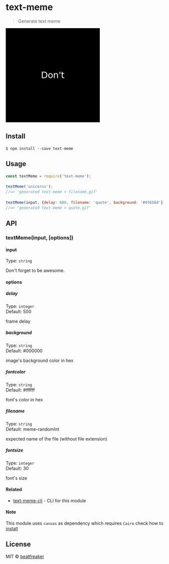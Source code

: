 # text-meme

> Generate text meme

<img src="meme.gif" width="300">

## Install

```
$ npm install --save text-meme
```


## Usage

```js
const textMeme = require('text-meme');

textMeme('unicorns');
//=> 'generated text-meme > filename.gif'

textMeme(input, {delay: 600, filename: 'quote', background: '#4f656d'});
//=> 'generated text-meme > quote.gif'
```


## API

### textMeme(input, [options])

#### input

Type: `string`

Don't forget to be awesome.

#### options

##### delay

Type: `integer`  
Default: 500

frame delay

##### background

Type: `string`  
Default: #000000

image's background color in hex

##### fontcolor

Type: `string`  
Default: #ffffff

font's color in hex

##### filename

Type: `string`  
Default: meme-randomInt

expected name of the file (without file extension)

##### fontsize

Type: `integer`  
Default: 30

font's size

#### Related

- [text-meme-cli](https://github.com/beatfreaker/text-meme-cli) - CLI for this module

#### Note

This module uses `canvas` as dependency which requires `Cairo` check how to [install](https://www.npmjs.com/package/canvas#installation)


## License

MIT © [beatfreaker](https://beatfreaker.github.io)
